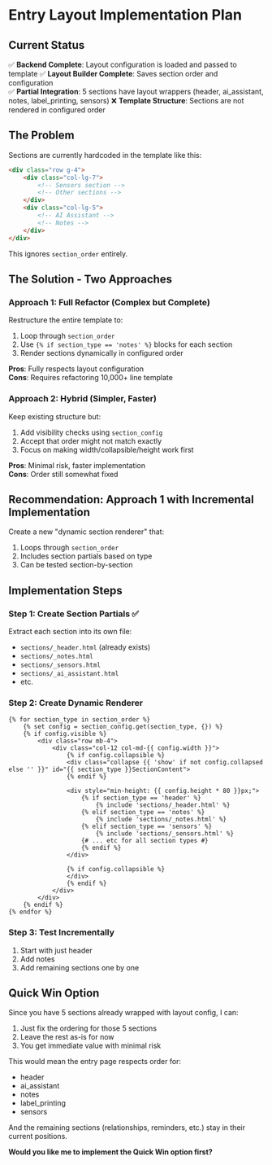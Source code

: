 # Entry Layout Implementation Plan

## Current Status

✅ **Backend Complete**: Layout configuration is loaded and passed to template
✅ **Layout Builder Complete**: Saves section order and configuration  
✅ **Partial Integration**: 5 sections have layout wrappers (header, ai_assistant, notes, label_printing, sensors)
❌ **Template Structure**: Sections are not rendered in configured order

## The Problem

Sections are currently hardcoded in the template like this:

```html
<div class="row g-4">
    <div class="col-lg-7">
        <!-- Sensors section -->
        <!-- Other sections -->
    </div>
    <div class="col-lg-5">
        <!-- AI Assistant -->
        <!-- Notes -->
    </div>
</div>
```

This ignores `section_order` entirely.

## The Solution - Two Approaches

### Approach 1: Full Refactor (Complex but Complete)
Restructure the entire template to:
1. Loop through `section_order`
2. Use `{% if section_type == 'notes' %}` blocks for each section
3. Render sections dynamically in configured order

**Pros**: Fully respects layout configuration  
**Cons**: Requires refactoring 10,000+ line template

### Approach 2: Hybrid (Simpler, Faster)
Keep existing structure but:
1. Add visibility checks using `section_config`
2. Accept that order might not match exactly
3. Focus on making width/collapsible/height work first

**Pros**: Minimal risk, faster implementation  
**Cons**: Order still somewhat fixed

## Recommendation: Approach 1 with Incremental Implementation

Create a new "dynamic section renderer" that:
1. Loops through `section_order`
2. Includes section partials based on type
3. Can be tested section-by-section

## Implementation Steps

### Step 1: Create Section Partials ✅
Extract each section into its own file:
- `sections/_header.html` (already exists)
- `sections/_notes.html`
- `sections/_sensors.html`
- `sections/_ai_assistant.html`
- etc.

### Step 2: Create Dynamic Renderer
```jinja2
{% for section_type in section_order %}
    {% set config = section_config.get(section_type, {}) %}
    {% if config.visible %}
        <div class="row mb-4">
            <div class="col-12 col-md-{{ config.width }}">
                {% if config.collapsible %}
                <div class="collapse {{ 'show' if not config.collapsed else '' }}" id="{{ section_type }}SectionContent">
                {% endif %}
                
                <div style="min-height: {{ config.height * 80 }}px;">
                    {% if section_type == 'header' %}
                        {% include 'sections/_header.html' %}
                    {% elif section_type == 'notes' %}
                        {% include 'sections/_notes.html' %}
                    {% elif section_type == 'sensors' %}
                        {% include 'sections/_sensors.html' %}
                    {# ... etc for all section types #}
                    {% endif %}
                </div>
                
                {% if config.collapsible %}
                </div>
                {% endif %}
            </div>
        </div>
    {% endif %}
{% endfor %}
```

### Step 3: Test Incrementally
1. Start with just header
2. Add notes
3. Add remaining sections one by one

## Quick Win Option

Since you have 5 sections already wrapped with layout config, I can:
1. Just fix the ordering for those 5 sections
2. Leave the rest as-is for now
3. You get immediate value with minimal risk

This would mean the entry page respects order for:
- header
- ai_assistant
- notes  
- label_printing
- sensors

And the remaining sections (relationships, reminders, etc.) stay in their current positions.

**Would you like me to implement the Quick Win option first?**
